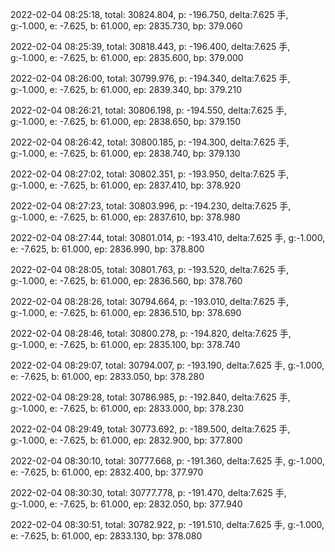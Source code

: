 2022-02-04 08:25:18, total: 30824.804, p: -196.750, delta:7.625 手, g:-1.000, e: -7.625, b: 61.000, ep: 2835.730, bp: 379.060

2022-02-04 08:25:39, total: 30818.443, p: -196.400, delta:7.625 手, g:-1.000, e: -7.625, b: 61.000, ep: 2835.600, bp: 379.000

2022-02-04 08:26:00, total: 30799.976, p: -194.340, delta:7.625 手, g:-1.000, e: -7.625, b: 61.000, ep: 2839.340, bp: 379.210

2022-02-04 08:26:21, total: 30806.198, p: -194.550, delta:7.625 手, g:-1.000, e: -7.625, b: 61.000, ep: 2838.650, bp: 379.150

2022-02-04 08:26:42, total: 30800.185, p: -194.300, delta:7.625 手, g:-1.000, e: -7.625, b: 61.000, ep: 2838.740, bp: 379.130

2022-02-04 08:27:02, total: 30802.351, p: -193.950, delta:7.625 手, g:-1.000, e: -7.625, b: 61.000, ep: 2837.410, bp: 378.920

2022-02-04 08:27:23, total: 30803.996, p: -194.230, delta:7.625 手, g:-1.000, e: -7.625, b: 61.000, ep: 2837.610, bp: 378.980

2022-02-04 08:27:44, total: 30801.014, p: -193.410, delta:7.625 手, g:-1.000, e: -7.625, b: 61.000, ep: 2836.990, bp: 378.800

2022-02-04 08:28:05, total: 30801.763, p: -193.520, delta:7.625 手, g:-1.000, e: -7.625, b: 61.000, ep: 2836.560, bp: 378.760

2022-02-04 08:28:26, total: 30794.664, p: -193.010, delta:7.625 手, g:-1.000, e: -7.625, b: 61.000, ep: 2836.510, bp: 378.690

2022-02-04 08:28:46, total: 30800.278, p: -194.820, delta:7.625 手, g:-1.000, e: -7.625, b: 61.000, ep: 2835.100, bp: 378.740

2022-02-04 08:29:07, total: 30794.007, p: -193.190, delta:7.625 手, g:-1.000, e: -7.625, b: 61.000, ep: 2833.050, bp: 378.280

2022-02-04 08:29:28, total: 30786.985, p: -192.840, delta:7.625 手, g:-1.000, e: -7.625, b: 61.000, ep: 2833.000, bp: 378.230

2022-02-04 08:29:49, total: 30773.692, p: -189.500, delta:7.625 手, g:-1.000, e: -7.625, b: 61.000, ep: 2832.900, bp: 377.800

2022-02-04 08:30:10, total: 30777.668, p: -191.360, delta:7.625 手, g:-1.000, e: -7.625, b: 61.000, ep: 2832.400, bp: 377.970

2022-02-04 08:30:30, total: 30777.778, p: -191.470, delta:7.625 手, g:-1.000, e: -7.625, b: 61.000, ep: 2832.050, bp: 377.940

2022-02-04 08:30:51, total: 30782.922, p: -191.510, delta:7.625 手, g:-1.000, e: -7.625, b: 61.000, ep: 2833.130, bp: 378.080